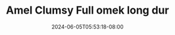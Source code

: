 --- 
title: "Amel Clumsy Full omek long dur"
description: "download bokeh Amel Clumsy Full omek long dur   full terbaru"
date: 2024-06-05T05:53:18-08:00
file_code: "7640akv0kqv0"
draft: false
cover: "tm6bk7q7hw1wklfb.jpg"
tags: ["Amel", "Clumsy", "Full", "omek", "long", "dur", "bokep-indo", "bokep-viral", "bokep-ig"]
length: 1804
fld_id: "1482658"
foldername: "Amel clumsy"
categories: ["Amel clumsy"]
views: 0
---